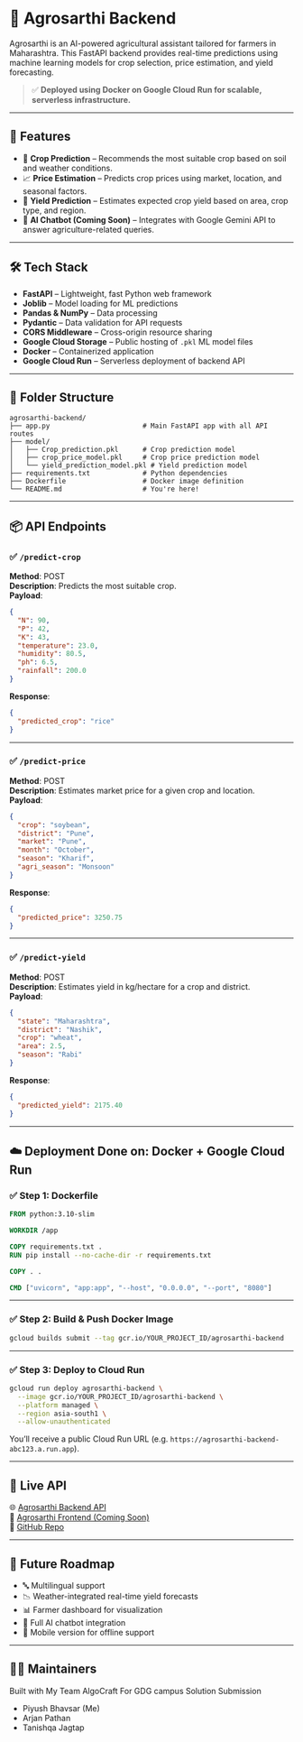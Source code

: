 
# 🌾 Agrosarthi Backend

Agrosarthi is an AI-powered agricultural assistant tailored for farmers in Maharashtra. This FastAPI backend provides real-time predictions using machine learning models for crop selection, price estimation, and yield forecasting.

> ✅ **Deployed using Docker on Google Cloud Run for scalable, serverless infrastructure.**

---

## 🚀 Features

- 🌱 **Crop Prediction** – Recommends the most suitable crop based on soil and weather conditions.
- 📈 **Price Estimation** – Predicts crop prices using market, location, and seasonal factors.
- 🌾 **Yield Prediction** – Estimates expected crop yield based on area, crop type, and region.
- 💬 **AI Chatbot (Coming Soon)** – Integrates with Google Gemini API to answer agriculture-related queries.

---

## 🛠️ Tech Stack

- **FastAPI** – Lightweight, fast Python web framework
- **Joblib** – Model loading for ML predictions
- **Pandas & NumPy** – Data processing
- **Pydantic** – Data validation for API requests
- **CORS Middleware** – Cross-origin resource sharing
- **Google Cloud Storage** – Public hosting of `.pkl` ML model files
- **Docker** – Containerized application
- **Google Cloud Run** – Serverless deployment of backend API

---

## 📁 Folder Structure

```
agrosarthi-backend/
├── app.py                       # Main FastAPI app with all API routes
├── model/
│   ├── Crop_prediction.pkl      # Crop prediction model
│   ├── crop_price_model.pkl     # Crop price prediction model
│   └── yield_prediction_model.pkl # Yield prediction model
├── requirements.txt             # Python dependencies
├── Dockerfile                   # Docker image definition
└── README.md                    # You're here!
```

---

## 📦 API Endpoints

### ✅ `/predict-crop`
**Method**: POST  
**Description**: Predicts the most suitable crop.  
**Payload**:
```json
{
  "N": 90,
  "P": 42,
  "K": 43,
  "temperature": 23.0,
  "humidity": 80.5,
  "ph": 6.5,
  "rainfall": 200.0
}
```
**Response**:
```json
{
  "predicted_crop": "rice"
}
```

---

### ✅ `/predict-price`
**Method**: POST  
**Description**: Estimates market price for a given crop and location.  
**Payload**:
```json
{
  "crop": "soybean",
  "district": "Pune",
  "market": "Pune",
  "month": "October",
  "season": "Kharif",
  "agri_season": "Monsoon"
}
```
**Response**:
```json
{
  "predicted_price": 3250.75
}
```

---

### ✅ `/predict-yield`
**Method**: POST  
**Description**: Estimates yield in kg/hectare for a crop and district.  
**Payload**:
```json
{
  "state": "Maharashtra",
  "district": "Nashik",
  "crop": "wheat",
  "area": 2.5,
  "season": "Rabi"
}
```
**Response**:
```json
{
  "predicted_yield": 2175.40
}
```

---

## ☁️ Deployment Done on: Docker + Google Cloud Run

### ✅ Step 1: Dockerfile

```dockerfile
FROM python:3.10-slim

WORKDIR /app

COPY requirements.txt .
RUN pip install --no-cache-dir -r requirements.txt

COPY . .

CMD ["uvicorn", "app:app", "--host", "0.0.0.0", "--port", "8080"]
```

---

### ✅ Step 2: Build & Push Docker Image

```bash
gcloud builds submit --tag gcr.io/YOUR_PROJECT_ID/agrosarthi-backend
```

---

### ✅ Step 3: Deploy to Cloud Run

```bash
gcloud run deploy agrosarthi-backend \
  --image gcr.io/YOUR_PROJECT_ID/agrosarthi-backend \
  --platform managed \
  --region asia-south1 \
  --allow-unauthenticated
```

You’ll receive a public Cloud Run URL (e.g. `https://agrosarthi-backend-abc123.a.run.app`).

---

## 🔗 Live API

🌐 [Agrosarthi Backend API](https://YOUR_CLOUD_RUN_URL)  
🧠 [Agrosarthi Frontend (Coming Soon)]()  
📂 [GitHub Repo](https://github.com/your-username/agrosarthi-backend)

---

## 📌 Future Roadmap

- 🔤 Multilingual support
- 📉 Weather-integrated real-time yield forecasts
- 📊 Farmer dashboard for visualization
- 🧠 Full AI chatbot integration
- 📱 Mobile version for offline support

---

## 👨‍🔬 Maintainers

Built with My Team AlgoCraft For GDG campus Solution Submission
- Piyush Bhavsar (Me)
- Arjan Pathan
- Tanishqa Jagtap
